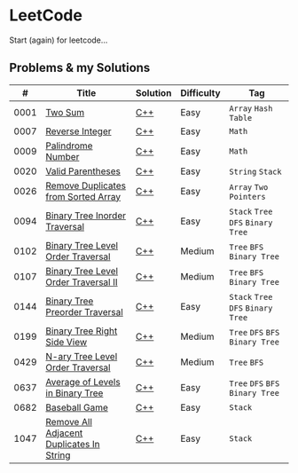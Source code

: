 # LeetCode
Start (again) for leetcode...
## Problems & my Solutions

| #    | Title                                                                                                               | Solution                                                                                                         | Difficulty | Tag                                |
|------|---------------------------------------------------------------------------------------------------------------------|------------------------------------------------------------------------------------------------------------------|------------|------------------------------------|
| 0001 | [Two Sum](https://leetcode.com/problems/two-sum/)                                                                   | [C++](https://github.com/jinchengKuang/leetcode/blob/main/cpp/0001_Two_Sum.cpp)                                  | Easy       | `Array` `Hash Table`               |
| 0007 | [Reverse Integer](https://leetcode.com/problems/reverse-integer/)                                                   | [C++](https://github.com/jinchengKuang/leetcode/blob/main/cpp/0007_Reverse_Integer.cpp)                          | Easy       | `Math`                             |
| 0009 | [Palindrome Number](https://leetcode.com/problems/palindrome-number/)                                               | [C++](https://github.com/jinchengKuang/leetcode/blob/main/cpp/0009_Palindrome_Number.cpp)                        | Easy       | `Math`                             |
| 0020 | [Valid Parentheses](https://leetcode.com/problems/valid-parentheses/)                                               | [C++](https://github.com/jinchengKuang/leetcode/blob/main/cpp/0020_Valid_Parentheses.cpp)                        | Easy       | `String` `Stack`                   |
| 0026 | [Remove Duplicates from Sorted Array](https://leetcode.com/problems/remove-duplicates-from-sorted-array/)           | [C++](https://github.com/jinchengKuang/leetcode/blob/main/cpp/0026_Remove_Duplicates_from_Sorted_Array.cpp)      | Easy       | `Array` `Two Pointers`             |
| 0094 | [Binary Tree Inorder Traversal](https://leetcode.com/problems/binary-tree-inorder-traversal/)                       | [C++](https://github.com/jinchengKuang/leetcode/blob/main/cpp/0094_Binary_Tree_Inorder_Traversal.cpp)            | Easy       | `Stack` `Tree` `DFS` `Binary Tree` |
| 0102 | [Binary Tree Level Order Traversal](https://leetcode.com/problems/binary-tree-level-order-traversal/)               | [C++](https://github.com/jinchengKuang/leetcode/blob/main/cpp/102_Binary_Tree_Level_Order_Traversal.cpp)         | Medium     | `Tree` `BFS` `Binary Tree`         |
| 0107 | [Binary Tree Level Order Traversal II](https://leetcode.com/problems/binary-tree-level-order-traversal-ii/)         | [C++](https://github.com/jinchengKuang/leetcode/blob/main/cpp/0107_Binary_Tree_Level_Order_Traversal_2.cpp)      | Medium     | `Tree` `BFS` `Binary Tree`         |
| 0144 | [Binary Tree Preorder Traversal](https://leetcode.com/problems/binary-tree-preorder-traversal/)                     | [C++](https://github.com/jinchengKuang/leetcode/blob/main/cpp/0144_Binary_Tree_Preorder_Traversal.cpp)           | Easy       | `Stack` `Tree` `DFS` `Binary Tree` |
| 0199 | [Binary Tree Right Side View](https://leetcode.com/problems/binary-tree-right-side-view/)                           | [C++](https://github.com/jinchengKuang/leetcode/blob/main/cpp/0199_Binary_Tree_Right_Side_View.cpp)              | Medium     | `Tree` `DFS` `BFS` `Binary Tree`   |
| 0429 | [N-ary Tree Level Order Traversal](https://leetcode.com/problems/n-ary-tree-level-order-traversal/)                 | [C++](https://github.com/jinchengKuang/leetcode/blob/main/cpp/0429_N-ary_Tree_Level_Order_Traversal.cpp)         | Medium     | `Tree` `BFS`                       |
| 0637 | [Average of Levels in Binary Tree](https://leetcode.com/problems/average-of-levels-in-binary-tree/)                 | [C++](https://github.com/jinchengKuang/leetcode/blob/main/cpp/0637_Average_Of_Levels_In_Binary_Tree.cpp)         | Easy       | `Tree` `DFS` `BFS` `Binary Tree`   |
| 0682 | [Baseball Game](https://leetcode.com/problems/baseball-game/)                                                       | [C++](https://github.com/jinchengKuang/leetcode/blob/main/cpp/0682_Baseball_Game.cpp)                            | Easy       | `Stack`                            |
| 1047 | [Remove All Adjacent Duplicates In String](https://leetcode.com/problems/remove-all-adjacent-duplicates-in-string/) | [C++](https://github.com/jinchengKuang/leetcode/blob/main/cpp/1047_Remove_All_Adjacent_Duplicates_In_String.cpp) | Easy       | `Stack`                            |

